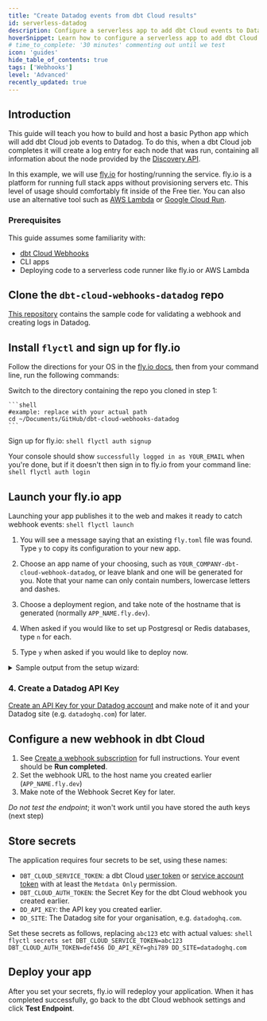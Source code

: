 ```yaml
---
title: "Create Datadog events from dbt Cloud results"
id: serverless-datadog
description: Configure a serverless app to add dbt Cloud events to Datadog logs.
hoverSnippet: Learn how to configure a serverless app to add dbt Cloud events to Datadog logs.
# time_to_complete: '30 minutes' commenting out until we test
icon: 'guides'
hide_table_of_contents: true
tags: ['Webhooks']
level: 'Advanced'
recently_updated: true
---
```


## Introduction

This guide will teach you how to build and host a basic Python app which will add dbt Cloud job events to Datadog. To do this, when a dbt Cloud job completes it will create a log entry for each node that was run, containing all information about the node provided by the [Discovery API](/docs/dbt-cloud-apis/discovery-schema-job-models).

In this example, we will use [fly.io](https://fly.io) for hosting/running the service. fly.io is a platform for running full stack apps without provisioning servers etc. This level of usage should comfortably fit inside of the Free tier. You can also use an alternative tool such as [AWS Lambda](https://adem.sh/blog/tutorial-fastapi-aws-lambda-serverless) or [Google Cloud Run](https://github.com/sekR4/FastAPI-on-Google-Cloud-Run).

### Prerequisites

This guide assumes some familiarity with:
- [dbt Cloud Webhooks](/docs/deploy/webhooks)
- CLI apps
- Deploying code to a serverless code runner like fly.io or AWS Lambda

## Clone the `dbt-cloud-webhooks-datadog` repo

[This repository](https://github.com/dpguthrie/dbt-cloud-webhooks-datadog) contains the sample code for validating a webhook and creating logs in Datadog.


## Install `flyctl` and sign up for fly.io

Follow the directions for your OS in the [fly.io docs](https://fly.io/docs/hands-on/install-flyctl/), then from your command line, run the following commands:

Switch to the directory containing the repo you cloned in step 1:

    ```shell
    #example: replace with your actual path
    cd ~/Documents/GitHub/dbt-cloud-webhooks-datadog
    ```

Sign up for fly.io:
    ```shell
    flyctl auth signup
    ```

Your console should show `successfully logged in as YOUR_EMAIL` when you're done, but if it doesn't then sign in to fly.io from your command line:
    ```shell
    flyctl auth login
    ```

## Launch your fly.io app

Launching your app publishes it to the web and makes it ready to catch webhook events:
    ```shell
    flyctl launch
    ```

1. You will see a message saying that an existing `fly.toml` file was found. Type `y` to copy its configuration to your new app.

2. Choose an app name of your choosing, such as `YOUR_COMPANY-dbt-cloud-webhook-datadog`, or leave blank and one will be generated for you. Note that your name can only contain numbers, lowercase letters and dashes.

3. Choose a deployment region, and take note of the hostname that is generated (normally `APP_NAME.fly.dev`).

4. When asked if you would like to set up Postgresql or Redis databases, type `n` for each.

5. Type `y` when asked if you would like to deploy now.

<details>
<summary>Sample output from the setup wizard:</summary>
<code>
joel@Joel-Labes dbt-cloud-webhooks-datadog % flyctl launch<br/>
An existing fly.toml file was found for app dbt-cloud-webhooks-datadog<br/>
? Would you like to copy its configuration to the new app? Yes<br/>
Creating app in /Users/joel/Documents/GitHub/dbt-cloud-webhooks-datadog<br/>
Scanning source code<br/>
Detected a Dockerfile app<br/>
? Choose an app name (leave blank to generate one): demo-dbt-cloud-webhook-datadog<br/>
automatically selected personal organization: Joel Labes<br/>
Some regions require a paid plan (fra, maa).<br/>
See https://fly.io/plans to set up a plan.<br/>
? Choose a region for deployment:  [Use arrows to move, type to filter]<br/>
? Choose a region for deployment: Sydney, Australia (syd)<br/>
Created app dbtlabs-dbt-cloud-webhook-datadog in organization personal<br/>
Admin URL: https://fly.io/apps/demo-dbt-cloud-webhook-datadog<br/>
Hostname: demo-dbt-cloud-webhook-datadog.fly.dev<br/>
? Would you like to set up a Postgresql database now? No<br/>
? Would you like to set up an Upstash Redis database now? No<br/>
Wrote config file fly.toml<br/>
? Would you like to deploy now? Yes
</code>
</details>

### 4. Create a Datadog API Key
[Create an API Key for your Datadog account](https://docs.datadoghq.com/account_management/api-app-keys/) and make note of it and your Datadog site (e.g. `datadoghq.com`) for later.

## Configure a new webhook in dbt Cloud

1. See [Create a webhook subscription](/docs/deploy/webhooks#create-a-webhook-subscription) for full instructions. Your event should be **Run completed**.
2. Set the webhook URL to the host name you created earlier (`APP_NAME.fly.dev`)
3. Make note of the Webhook Secret Key for later.

*Do not test the endpoint*; it won't work until you have stored the auth keys (next step)

## Store secrets

The application requires four secrets to be set, using these names:
- `DBT_CLOUD_SERVICE_TOKEN`: a dbt Cloud [user token](https://docs.getdbt.com/docs/dbt-cloud-apis/user-tokens) or [service account token](https://docs.getdbt.com/docs/dbt-cloud-apis/service-tokens) with at least the `Metdata Only` permission.
- `DBT_CLOUD_AUTH_TOKEN`: the Secret Key for the dbt Cloud webhook you created earlier.
- `DD_API_KEY`: the API key you created earlier.
- `DD_SITE`: The Datadog site for your organisation, e.g. `datadoghq.com`.

Set these secrets as follows, replacing `abc123` etc with actual values:
    ```shell
    flyctl secrets set DBT_CLOUD_SERVICE_TOKEN=abc123 DBT_CLOUD_AUTH_TOKEN=def456 DD_API_KEY=ghi789 DD_SITE=datadoghq.com
    ```

## Deploy your app

After you set your secrets, fly.io will redeploy your application. When it has completed successfully, go back to the dbt Cloud webhook settings and click **Test Endpoint**.
